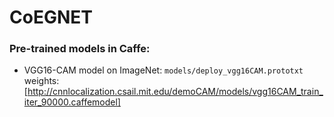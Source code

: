 # CoEGNET
### Pre-trained models in Caffe:
* VGG16-CAM model on ImageNet: ```models/deploy_vgg16CAM.prototxt``` weights:[http://cnnlocalization.csail.mit.edu/demoCAM/models/vgg16CAM_train_iter_90000.caffemodel]

